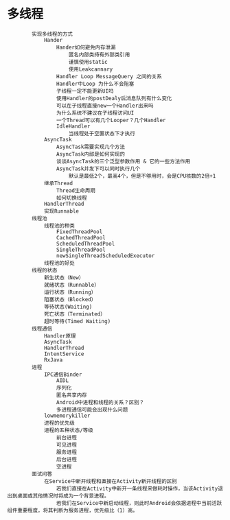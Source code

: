 # 多线程
			实现多线程的方式
				Hander
					Hander如何避免内存泄漏
						匿名内部类持有外部类引用
						谨慎使用static
						使用Leakcannary
					Handler Loop MessageQuery 之间的关系
					Handler中Loop 为什么不会阻塞
					子线程一定不能更新UI吗
					使用Handler的postDealy后消息队列有什么变化
					可以在子线程直接new一个Handler出来吗
					为什么系统不建议在子线程访问UI
					一个Thread可以有几个Looper？几个Handler
					IdleHandler
						当线程处于空置状态下才执行
				AsyncTask
					AsyncTask需要实现几个方法
					AsyncTask内部是如何实现的
					谈谈AsyncTask的三个泛型参数作用 & 它的一些方法作用
					AsyncTask并发下可以同时执行几个
						默认是最低2个，最高4个，但是不够用时，会是CPU核数的2倍+1
				继承Thread
					Thread生命周期
					如何切换线程
				HandlerThread
				实现Runnable
			线程池
				线程池的种类
					FixedThreadPool
					CachedThreadPool
					ScheduledThreadPool
					SingleThreadPool
					newSingleThreadScheduledExecutor
				线程池的好处
			线程的状态
				新生状态（New）
				就绪状态（Runnable）
				运行状态（Running）
				阻塞状态（Blocked）
				等待状态(Waiting)
				死亡状态（Terminated）
				超时等待(Timed Waiting)
			线程通信
				Handler原理
				AsyncTask
				HandlerThread
				IntentService
				RxJava
			进程
				IPC通信Binder
					AIDL
					序列化
					匿名共享内存
					Android中进程和线程的关系？区别？
					多进程通信可能会出现什么问题
				lowmemorykiller 
				进程的优先级
				进程的五种状态/等级
					前台进程 
					可见进程
					服务进程
					后台进程 
					空进程 
			面试问答
				在Service中新开线程和直接在Activity新开线程的区别
					若我们直接在Activity中新开一条线程来做耗时操作，当该Activity退出到桌面或其他情况时将成为一个背景进程。
					若我们在Service中新启动线程，则此时Android会依据进程中当前活跃组件重要程度，将其判断为服务进程，优先级比（1）高。
